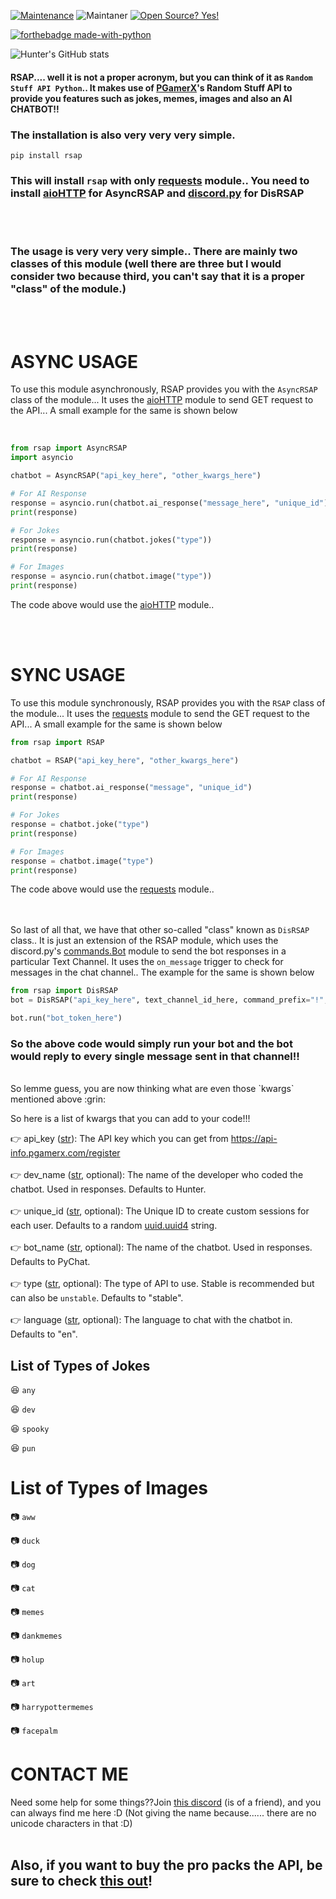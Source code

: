 [![Maintenance](https://img.shields.io/badge/Maintained%3F-yes-green.svg)](https://GitHub.com/Naereen/StrapDown.js/graphs/commit-activity)
![Maintaner](https://img.shields.io/badge/Maintainer-Hunter-blue)
[![Open Source? Yes!](https://badgen.net/badge/Open%20Source%20%3F/Yes%21/blue?icon=github)](https://github.com/Naereen/badges/)

[![forthebadge made-with-python](http://ForTheBadge.com/images/badges/made-with-python.svg)](https://www.python.org/)

![Hunter's GitHub stats](https://github-readme-stats.vercel.app/api?username=Hunter2807&show_icons=true&theme=radical)



#### RSAP.... well it is not a proper acronym, but you can think of it as `Random Stuff API Python`.. It makes use of [PGamerX](https://github.com/pgamerxdev)'s Random Stuff API to provide you features such as jokes, memes, images and also an **AI CHATBOT!!**

### The installation is also very very very simple.
```
pip install rsap
```
### This will install `rsap` **with only** [requests](https://docs.python-requests.org/en/master/) module.. You need to install [aioHTTP](https://docs.aiohttp.org/en/stable/) for AsyncRSAP and [discord.py](https://discordpy.readthedocs.io/en/latest/) for DisRSAP

<br><br>
### The usage is very very very simple.. There are mainly two classes of this module (well there are three but I would consider two because third, you can't say that it is a proper "class" of the module.)

<br><br>
# ASYNC USAGE
To use this module asynchronously, RSAP provides you with the `AsyncRSAP` class of the module... It uses the [aioHTTP](https://docs.aiohttp.org/en/stable/) module to send GET request to the API... A small example for the same is shown below

<br>

```python
from rsap import AsyncRSAP
import asyncio

chatbot = AsyncRSAP("api_key_here", "other_kwargs_here")

# For AI Response
response = asyncio.run(chatbot.ai_response("message_here", "unique_id"))
print(response)

# For Jokes
response = asyncio.run(chatbot.jokes("type"))
print(response)

# For Images
response = asyncio.run(chatbot.image("type"))
print(response)

```
The code above would use the [aioHTTP](https://docs.aiohttp.org/en/stable/) module..

<br><br>
# SYNC USAGE
To use this module synchronously, RSAP provides you with the `RSAP` class of the module... It uses the [requests](https://docs.python-requests.org/en/master/) module to send the GET request to the API... A small example for the same is shown below
```python
from rsap import RSAP

chatbot = RSAP("api_key_here", "other_kwargs_here")

# For AI Response
response = chatbot.ai_response("message", "unique_id") 
print(response)

# For Jokes
response = chatbot.joke("type")
print(response)

# For Images
response = chatbot.image("type")
print(response)
```
The code above would use the [requests](https://docs.python-requests.org/en/master/) module..

<br><br>
So last of all that, we have that other so-called "class" known as `DisRSAP` class.. It is just an extension of the RSAP module, which uses the discord.py's [commands.Bot](https://discordpy.readthedocs.io/en/latest/ext/commands/api.html?highlight=bot#discord.ext.commands.Bot) module to send the bot responses in a particular Text Channel. It uses the `on_message` trigger to check for messages in the chat channel.. The example for the same is shown below

```python
from rsap import DisRSAP
bot = DisRSAP("api_key_here", text_channel_id_here, command_prefix="!", "other_kwargs_here") #Don't specify any intents because "discord.Intents.all()" is already enabled in the source code...

bot.run("bot_token_here")

```
### So the above code would simply run your bot and the bot would reply to **every single message** sent in that channel!!

<br>
So lemme guess, you are now thinking what are even those `kwargs` mentioned above :grin:

So here is a list of kwargs that you can add to your code!!!

:point_right: api_key ([str](https://docs.python.org/3/library/stdtypes.html#str)): The API key which you can get from https://api-info.pgamerx.com/register
<br><br>
:point_right: dev_name ([str](https://docs.python.org/3/library/stdtypes.html#str), optional): The name of the developer who coded the chatbot. Used in responses. Defaults to Hunter.
<br><br>
:point_right: unique_id ([str](https://docs.python.org/3/library/stdtypes.html#str), optional): The Unique ID to create custom sessions for each user. Defaults to a random [uuid.uuid4](https://docs.python.org/3/library/uuid.html#uuid.uuid4) string.
<br><br>
:point_right: bot_name ([str](https://docs.python.org/3/library/stdtypes.html#str), optional): The name of the chatbot. Used in responses. Defaults to PyChat.
<br><br>
:point_right: type ([str](https://docs.python.org/3/library/stdtypes.html#str), optional): The type of API to use. Stable is recommended but can also be `unstable`. Defaults to "stable".
<br><br>
:point_right: language ([str](https://docs.python.org/3/library/stdtypes.html#str), optional): The language to chat with the chatbot in. Defaults to "en".


## List of Types of Jokes 

:laughing: `any` 

:laughing: `dev`

:laughing: `spooky`

:laughing: `pun`


# List of Types of Images

:camera: `aww`

:camera: `duck`

:camera: `dog`

:camera: `cat`

:camera: `memes`

:camera: `dankmemes`

:camera: `holup`

:camera: `art`

:camera: `harrypottermemes`

:camera: `facepalm`



# CONTACT ME
Need some help for some things??Join [this discord](https://discord.gg/GWugD56QnE) (is of a friend), and you can always find me here :D (Not giving the name because...... there are no unicode characters in that :D)
<br><br>
## Also, if you want to buy the pro packs the API, be sure to check [this out](https://form.jotform.com/211240494443449)!

